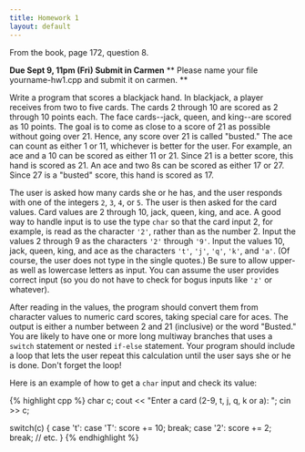 ```yaml
---
title: Homework 1
layout: default
---
```


From the book, page 172, question 8.

**Due Sept 9, 11pm (Fri) Submit in Carmen**
** Please name your file yourname-hw1.cpp and submit it on carmen. **


Write a program that scores a blackjack hand. In blackjack, a player receives
from two to five cards. The cards 2 through 10 are scored as 2 through 10
points each. The face cards--jack, queen, and king--are scored as 10 points.
The goal is to come as close to a score of 21 as possible without going over
21. Hence, any score over 21 is called "busted." The ace can count as either 1
or 11, whichever is better for the user. For example, an ace and a 10 can be
scored as either 11 or 21. Since 21 is a better score, this hand is scored as
21. An ace and two 8s can be scored as either 17 or 27. Since 27 is a "busted"
score, this hand is scored as 17.

The user is asked how many cards she or he has, and the user responds with one
of the integers `2`, `3`, `4`, or `5`. The user is then asked for the card
values. Card values are 2 through 10, jack, queen, king, and ace. A good way to
handle input is to use the type `char` so that the card input 2, for example,
is read as the character `'2'`, rather than as the number 2. Input the values 2
through 9 as the characters `'2'` through `'9'`. Input the values 10, jack,
queen, king, and ace as the characters `'t'`, `'j'`, `'q'`, `'k'`, and `'a'`.
(Of course, the user does not type in the single quotes.) Be sure to allow
upper- as well as lowercase letters as input. You can assume the user provides
correct input (so you do not have to check for bogus inputs like `'z'` or
whatever).

After reading in the values, the program should convert them from character
values to numeric card scores, taking special care for aces. The output is
either a number between 2 and 21 (inclusive) or the word "Busted." You are
likely to have one or more long multiway branches that uses a `switch`
statement or nested `if-else` statement. Your program should include a loop
that lets the user repeat this calculation until the user says she or he is
done. Don't forget the loop!

Here is an example of how to get a `char` input and check its value:

{% highlight cpp %}
char c;
cout << "Enter a card (2-9, t, j, q, k or a): ";
cin >> c;

switch(c)
{
    case 't': case 'T':
        score += 10;
        break;
    case '2':
        score += 2;
        break;
    // etc.
}
{% endhighlight %}
